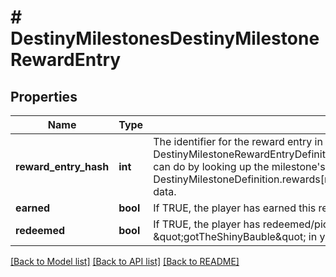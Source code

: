 # # DestinyMilestonesDestinyMilestoneRewardEntry

## Properties

Name | Type | Description | Notes
------------ | ------------- | ------------- | -------------
**reward_entry_hash** | **int** | The identifier for the reward entry in question. It is important to look up the related DestinyMilestoneRewardEntryDefinition to get the static details about the reward, which you can do by looking up the milestone&#39;s DestinyMilestoneDefinition and examining the DestinyMilestoneDefinition.rewards[rewardCategoryHash].rewardEntries[rewardEntryHash] data. | [optional]
**earned** | **bool** | If TRUE, the player has earned this reward. | [optional]
**redeemed** | **bool** | If TRUE, the player has redeemed/picked up/obtained this reward. Feel free to alias this to \&quot;gotTheShinyBauble\&quot; in your own codebase. | [optional]

[[Back to Model list]](../../README.md#models) [[Back to API list]](../../README.md#endpoints) [[Back to README]](../../README.md)
